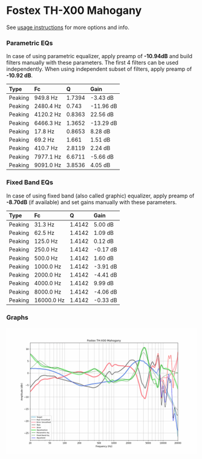 # Fostex TH-X00 Mahogany
See [usage instructions](https://github.com/jaakkopasanen/AutoEq#usage) for more options and info.

### Parametric EQs
In case of using parametric equalizer, apply preamp of **-10.94dB** and build filters manually
with these parameters. The first 4 filters can be used independently.
When using independent subset of filters, apply preamp of **-10.92 dB**.

| Type    | Fc        |      Q | Gain      |
|:--------|:----------|:-------|:----------|
| Peaking | 949.8 Hz  | 1.7394 | -3.43 dB  |
| Peaking | 2480.4 Hz | 0.743  | -11.96 dB |
| Peaking | 4120.2 Hz | 0.8363 | 22.56 dB  |
| Peaking | 6466.3 Hz | 1.3652 | -13.29 dB |
| Peaking | 17.8 Hz   | 0.8653 | 8.28 dB   |
| Peaking | 69.2 Hz   | 1.661  | 1.51 dB   |
| Peaking | 410.7 Hz  | 2.8119 | 2.24 dB   |
| Peaking | 7977.1 Hz | 6.6711 | -5.66 dB  |
| Peaking | 9091.0 Hz | 3.8536 | 4.05 dB   |

### Fixed Band EQs
In case of using fixed band (also called graphic) equalizer, apply preamp of **-8.70dB**
(if available) and set gains manually with these parameters.

| Type    | Fc         |      Q | Gain     |
|:--------|:-----------|:-------|:---------|
| Peaking | 31.3 Hz    | 1.4142 | 5.00 dB  |
| Peaking | 62.5 Hz    | 1.4142 | 1.09 dB  |
| Peaking | 125.0 Hz   | 1.4142 | 0.12 dB  |
| Peaking | 250.0 Hz   | 1.4142 | -0.17 dB |
| Peaking | 500.0 Hz   | 1.4142 | 1.60 dB  |
| Peaking | 1000.0 Hz  | 1.4142 | -3.91 dB |
| Peaking | 2000.0 Hz  | 1.4142 | -4.41 dB |
| Peaking | 4000.0 Hz  | 1.4142 | 9.99 dB  |
| Peaking | 8000.0 Hz  | 1.4142 | -4.06 dB |
| Peaking | 16000.0 Hz | 1.4142 | -0.33 dB |

### Graphs
![](./Fostex%20TH-X00%20Mahogany.png)